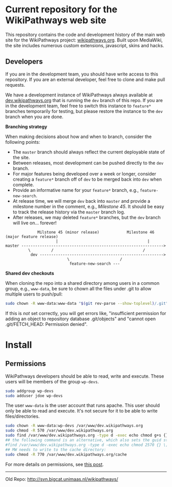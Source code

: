 Current repository for the WikiPathways web site
====
This repository contains the code and development history of the main web site for the WikiPathways project:
[wikipathways.org](http://wikipathways.org). Built upon MediaWiki, 
the site includes numerous custom extensions, javascript, skins and hacks.

Developers
---
If you are in the development team, you should have write access to this repository. If you are an external developer, 
feel free to clone and make pull requests.

We have a development instance of WikiPathways always available at [dev.wikipathways.org](http://dev.wikipathways.org) that 
is running the ```dev``` branch of this repo.  If you are in the development team, feel free to switch this instance to ```feature*``` branches
temporarily for testing, but please restore the instance to the ```dev``` branch when you are done.

**Branching strategy**

When making decisions about how and when to branch, consider the following points:
* The ```master``` branch should always reflect the current deployable state of the site.
* Between releases, most development can be pushed directly to the ```dev``` branch.
* For major features being developed over a week or longer, consider creating a ```feature*``` branch off of ```dev``` to be merged back 
into ```dev``` when complete.
* Provide an informative name for your ```feature*``` branch, e.g., ```feature-new-search```.
* At release time, we will merge ```dev``` back into ```master``` and provide a milestone number in the comment, e.g., *Milestone 45*. 
It should be easy to track the release history via the ```master``` branch log.
* After releases, we may deleted ```feature*``` branches, but the ```dev``` branch will live on... forever!

```
              Milstone 45 (minor release)            Milestone 46 (major feature release)
                      |                                       |
master -------------------------------------------------------------->
          \         /                                       /
           dev ------------------------------------------------------>
                           \                      /
                            feature-new-search ---

```

**Shared dev checkouts**

When cloning the repo into a shared directory among users in a common group, e.g., ```www-data```, be sure to chown all the files under .git to allow multiple users to push/pull:
```sh
sudo chown -R www-data:www-data "$(git rev-parse --show-toplevel)/.git"
```

If this is _not_ set correctly, you will get errors like, "insufficient permission for adding an object to repository database .git/objects" and "cannot open .git/FETCH_HEAD: Permission denied".


# Install

## Permissions
WikiPathways developers should be able to read, write and execute. These users will be members of the group `wp-devs`.
```sh
sudo addgroup wp-devs
sudo adduser jdoe wp-devs
```

The user `www-data` is the user account that runs apache. This user should only be able to read and execute. It's not secure for it to be able to write files/directories.
```sh
sudo chown -R www-data:wp-devs /var/www/dev.wikipathways.org
sudo chmod -R 570 /var/www/dev.wikipathways.org
sudo find /var/www/dev.wikipathways.org -type d -exec echo chmod g+s {} \;
## the following command is an alternative, which also sets the guid sticky bit to directories:
#find /var/www/dev.wikipathways.org -type d -exec echo chmod 2570 {} \;
## MW needs to write to the cache directory:
sudo chmod -R 770 /var/www/dev.wikipathways.org/cache
```

For more details on permissions, see [this post](https://serverfault.com/a/357109).

---
Old Repo: http://svn.bigcat.unimaas.nl/wikipathways/
